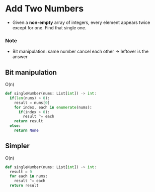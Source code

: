 # Add Two Numbers
- Given a **non-empty** array of integers, every element appears twice except for one. Find that single one.

### Note
* Bit manipulation: same number cancel each other -> leftover is the answer

## Bit manipulation
O(n)
```python
def singleNumber(nums: List[int]) -> int:
  if(len(nums) > 0):
    result = nums[0]
    for index, each in enumerate(nums):
      if(index > 0):
        result ^= each
    return result
  else:
    return None
```

## Simpler
O(n)
```python
def singleNumber(nums: List[int]) -> int:
  result = 0
  for each in nums:
    result ^= each
  return result
```